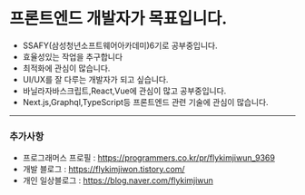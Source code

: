 # 프론트엔드 개발자가 목표입니다.

- SSAFY(삼성청년소프트웨어아카데미)6기로 공부중입니다.
- 효율성있는 작업을 추구합니다
- 최적화에 관심이 많습니다.
- UI/UX를 잘 다루는 개발자가 되고 싶습니다.
- 바닐라자바스크립트,React,Vue에 관심이 많고 공부중입니다.
- Next.js,Graphql,TypeScript등 프론트엔드 관련 기술에 관심이 많습니다.

---

### 추가사항

- 프로그래머스 프로필 : https://programmers.co.kr/pr/flykimjiwun_9369
- 개발 블로그 : https://flykimjiwon.tistory.com/
- 개인 일상블로그 : https://blog.naver.com/flykimjiwun

